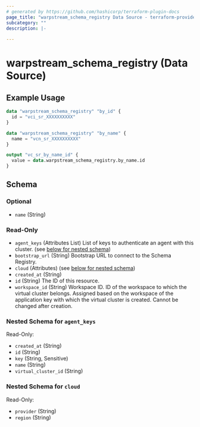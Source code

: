 ```yaml
---
# generated by https://github.com/hashicorp/terraform-plugin-docs
page_title: "warpstream_schema_registry Data Source - terraform-provider-warpstream"
subcategory: ""
description: |-
  
---
```


# warpstream_schema_registry (Data Source)



## Example Usage

```terraform
data "warpstream_schema_registry" "by_id" {
  id = "vci_sr_XXXXXXXXXX"
}

data "warpstream_schema_registry" "by_name" {
  name = "vcn_sr_XXXXXXXXXX"
}

output "vc_sr_by_name_id" {
  value = data.warpstream_schema_registry.by_name.id
}
```

<!-- schema generated by tfplugindocs -->
## Schema

### Optional

- `name` (String)

### Read-Only

- `agent_keys` (Attributes List) List of keys to authenticate an agent with this cluster. (see [below for nested schema](#nestedatt--agent_keys))
- `bootstrap_url` (String) Bootstrap URL to connect to the Schema Registry.
- `cloud` (Attributes) (see [below for nested schema](#nestedatt--cloud))
- `created_at` (String)
- `id` (String) The ID of this resource.
- `workspace_id` (String) Workspace ID. ID of the workspace to which the virtual cluster belongs. Assigned based on the workspace of the application key with which the virtual cluster is created. Cannot be changed after creation.

<a id="nestedatt--agent_keys"></a>
### Nested Schema for `agent_keys`

Read-Only:

- `created_at` (String)
- `id` (String)
- `key` (String, Sensitive)
- `name` (String)
- `virtual_cluster_id` (String)


<a id="nestedatt--cloud"></a>
### Nested Schema for `cloud`

Read-Only:

- `provider` (String)
- `region` (String)
